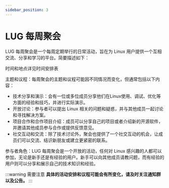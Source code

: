```yaml
---
sidebar_position: 3
---
```


# LUG 每周聚会

LUG 每周聚会是一个每周定期举行的日常活动，旨在为 Linux 用户提供一个互相交流、分享和学习的平台。简要描述如下：

时间和地点详见时间安排表

主题和议程：每周聚会的主题和议程可能因不同情况而变化，但通常包括以下内容：

- 技术分享和演示：会有一位或多位成员分享他们在Linux使用、调试、优化等方面的经验和技巧，并进行实际演示。
- 开放讨论：参与者可以提出 Linux 相关的问题和疑惑，并与其他成员一起讨论和寻找解决方案。
- 项目合作和合作项目介绍：成员可以分享自己的项目或者介绍新的开源软件，并邀请其他成员参与合作或提供反馈意见。
- 社交互动和交流：除了技术讨论外，聚会也提供了一个社交互动的机会，让成员们可以交流、结识新朋友或建立更紧密的联系。

参与者角色：LUG 每周聚会是一个开放的活动，任何对 Linux 感兴趣的人都可以参加，无论是新手还是有经验的用户。新手可以向其他成员请教问题，而有经验的用户则可以分享和展示自己的技术知识和经验。

:::warning 需要注意
**具体的活动安排和议程可能会有所变化，请及时关注通知群以及公告。**
:::